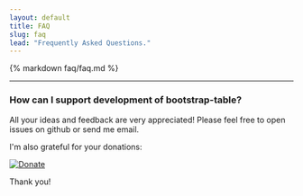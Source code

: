 ```yaml
---
layout: default
title: FAQ
slug: faq
lead: "Frequently Asked Questions."
---
```


{% markdown faq/faq.md %}

---

### How can I support development of bootstrap-table?

All your ideas and feedback are very appreciated! Please feel free to open issues on github or send me email.

I'm also grateful for your donations:

<script data-gratipay-username="wenzhixin" data-gratipay-widget="button" src="//gttp.co/v1.js"></script>

[![Donate](https://www.paypalobjects.com/en_US/i/btn/btn_donateCC_LG.gif)](https://www.paypal.com/cgi-bin/webscr?cmd=_xclick&business=wenzhixin2010%40gmail%2ecom&lc=C2&button_subtype=services&currency_code=USD&bn=PP%2dBuyNowBF%3abtn_donateCC_LG%2egif%3aNonHosted)

Thank you!
